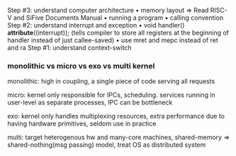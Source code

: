 Step #3: understand computer architecture 
	• memory layout => Read RISC-V and SiFive Documents Manual 
	• running a program 
	• calling convention 
Step #2: understand interrupt and exception 
	• void handler()  __attribute__((interrupt)); (tells compiler to store all registers at the beginning of handler instead of just callee-saved)
	• use mret and mepc instead of ret and ra
Step #1: understand context-switch

### monolithic vs micro vs exo vs multi kernel

monolithic: high in coupling, a single piece of code serving all requests

micro: kernel only responsible for IPCs, scheduling. services running in user-level as separate processes, IPC can be bottleneck

exo: kernel only handles multiplexing resources, extra performance due to having hardware primitives, seldom use in  practice

multi: target heterogenous hw and many-core machines, shared-memory => shared-nothing(msg passing) model, treat OS as distributed system